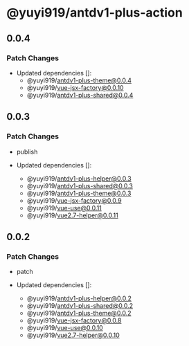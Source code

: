 # @yuyi919/antdv1-plus-action

## 0.0.4

### Patch Changes

- Updated dependencies []:
  - @yuyi919/antdv1-plus-theme@0.0.4
  - @yuyi919/vue-jsx-factory@0.0.10
  - @yuyi919/antdv1-plus-shared@0.0.4

## 0.0.3

### Patch Changes

- publish

- Updated dependencies []:
  - @yuyi919/antdv1-plus-helper@0.0.3
  - @yuyi919/antdv1-plus-shared@0.0.3
  - @yuyi919/antdv1-plus-theme@0.0.3
  - @yuyi919/vue-jsx-factory@0.0.9
  - @yuyi919/vue-use@0.0.11
  - @yuyi919/vue2.7-helper@0.0.11

## 0.0.2

### Patch Changes

- patch

- Updated dependencies []:
  - @yuyi919/antdv1-plus-helper@0.0.2
  - @yuyi919/antdv1-plus-shared@0.0.2
  - @yuyi919/antdv1-plus-theme@0.0.2
  - @yuyi919/vue-jsx-factory@0.0.8
  - @yuyi919/vue-use@0.0.10
  - @yuyi919/vue2.7-helper@0.0.10
